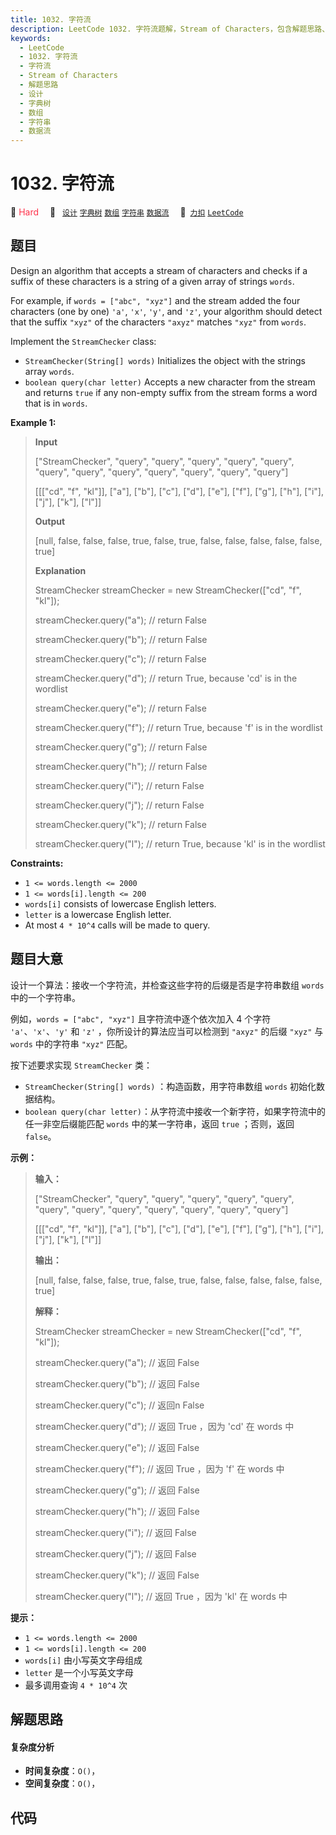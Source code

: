 ```yaml
---
title: 1032. 字符流
description: LeetCode 1032. 字符流题解，Stream of Characters，包含解题思路、复杂度分析以及完整的 JavaScript 代码实现。
keywords:
  - LeetCode
  - 1032. 字符流
  - 字符流
  - Stream of Characters
  - 解题思路
  - 设计
  - 字典树
  - 数组
  - 字符串
  - 数据流
---
```


# 1032. 字符流

🔴 <font color=#ff334b>Hard</font>&emsp; 🔖&ensp; [`设计`](/tag/design.md) [`字典树`](/tag/trie.md) [`数组`](/tag/array.md) [`字符串`](/tag/string.md) [`数据流`](/tag/data-stream.md)&emsp; 🔗&ensp;[`力扣`](https://leetcode.cn/problems/stream-of-characters) [`LeetCode`](https://leetcode.com/problems/stream-of-characters)

## 题目

Design an algorithm that accepts a stream of characters and checks if a suffix
of these characters is a string of a given array of strings `words`.

For example, if `words = ["abc", "xyz"]` and the stream added the four
characters (one by one) `'a'`, `'x'`, `'y'`, and `'z'`, your algorithm should
detect that the suffix `"xyz"` of the characters `"axyz"` matches `"xyz"` from
`words`.

Implement the `StreamChecker` class:

  * `StreamChecker(String[] words)` Initializes the object with the strings array `words`.
  * `boolean query(char letter)` Accepts a new character from the stream and returns `true` if any non-empty suffix from the stream forms a word that is in `words`.



**Example 1:**

> 
> 
> 
> 
> 
> **Input**
> 
> ["StreamChecker", "query", "query", "query", "query", "query", "query", "query", "query", "query", "query", "query", "query"]
> 
> [[["cd", "f", "kl"]], ["a"], ["b"], ["c"], ["d"], ["e"], ["f"], ["g"], ["h"], ["i"], ["j"], ["k"], ["l"]]
> 
> **Output**
> 
> [null, false, false, false, true, false, true, false, false, false, false, false, true]
> 
> 
> 
> **Explanation**
> 
> StreamChecker streamChecker = new StreamChecker(["cd", "f", "kl"]);
> 
> streamChecker.query("a"); // return False
> 
> streamChecker.query("b"); // return False
> 
> streamChecker.query("c"); // return False
> 
> streamChecker.query("d"); // return True, because 'cd' is in the wordlist
> 
> streamChecker.query("e"); // return False
> 
> streamChecker.query("f"); // return True, because 'f' is in the wordlist
> 
> streamChecker.query("g"); // return False
> 
> streamChecker.query("h"); // return False
> 
> streamChecker.query("i"); // return False
> 
> streamChecker.query("j"); // return False
> 
> streamChecker.query("k"); // return False
> 
> streamChecker.query("l"); // return True, because 'kl' is in the wordlist

**Constraints:**

  * `1 <= words.length <= 2000`
  * `1 <= words[i].length <= 200`
  * `words[i]` consists of lowercase English letters.
  * `letter` is a lowercase English letter.
  * At most `4 * 10^4` calls will be made to query.


## 题目大意

设计一个算法：接收一个字符流，并检查这些字符的后缀是否是字符串数组 `words` 中的一个字符串。

例如，`words = ["abc", "xyz"]` 且字符流中逐个依次加入 4 个字符 `'a'`、`'x'`、`'y'` 和 `'z'`
，你所设计的算法应当可以检测到 `"axyz"` 的后缀 `"xyz"` 与 `words` 中的字符串 `"xyz"` 匹配。

按下述要求实现 `StreamChecker` 类：

  * `StreamChecker(String[] words)` ：构造函数，用字符串数组 `words` 初始化数据结构。
  * `boolean query(char letter)`：从字符流中接收一个新字符，如果字符流中的任一非空后缀能匹配 `words` 中的某一字符串，返回 `true` ；否则，返回 `false`。



**示例：**

> 
> 
> 
> 
> 
> **输入：**
> 
> ["StreamChecker", "query", "query", "query", "query", "query", "query", "query", "query", "query", "query", "query", "query"]
> 
> [[["cd", "f", "kl"]], ["a"], ["b"], ["c"], ["d"], ["e"], ["f"], ["g"], ["h"], ["i"], ["j"], ["k"], ["l"]]
> 
> **输出：**
> 
> [null, false, false, false, true, false, true, false, false, false, false, false, true]
> 
> 
> 
> **解释：**
> 
> StreamChecker streamChecker = new StreamChecker(["cd", "f", "kl"]);
> 
> streamChecker.query("a"); // 返回 False
> 
> streamChecker.query("b"); // 返回 False
> 
> streamChecker.query("c"); // 返回n False
> 
> streamChecker.query("d"); // 返回 True ，因为 'cd' 在 words 中
> 
> streamChecker.query("e"); // 返回 False
> 
> streamChecker.query("f"); // 返回 True ，因为 'f' 在 words 中
> 
> streamChecker.query("g"); // 返回 False
> 
> streamChecker.query("h"); // 返回 False
> 
> streamChecker.query("i"); // 返回 False
> 
> streamChecker.query("j"); // 返回 False
> 
> streamChecker.query("k"); // 返回 False
> 
> streamChecker.query("l"); // 返回 True ，因为 'kl' 在 words 中
> 
> 



**提示：**

  * `1 <= words.length <= 2000`
  * `1 <= words[i].length <= 200`
  * `words[i]` 由小写英文字母组成
  * `letter` 是一个小写英文字母
  * 最多调用查询 `4 * 10^4` 次


## 解题思路

#### 复杂度分析

- **时间复杂度**：`O()`，
- **空间复杂度**：`O()`，

## 代码

```javascript

```